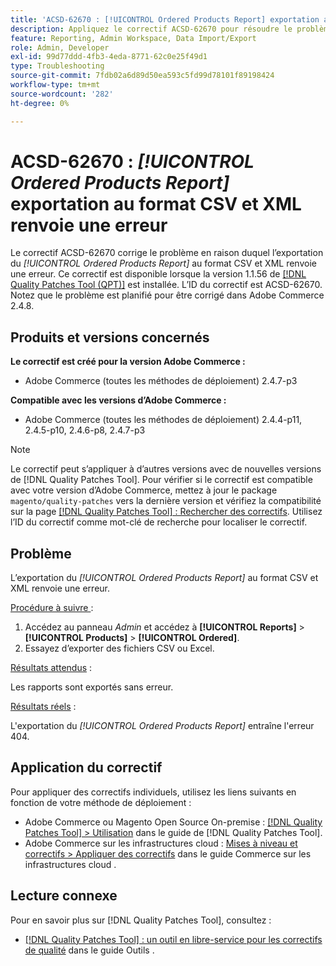 ```yaml
---
title: 'ACSD-62670 : [!UICONTROL Ordered Products Report] exportation au format CSV et XML renvoie une erreur'
description: Appliquez le correctif ACSD-62670 pour résoudre le problème d’Adobe Commerce où l’exportation du [!UICONTROL Ordered Products Report] au format CSV et XML renvoie une erreur.
feature: Reporting, Admin Workspace, Data Import/Export
role: Admin, Developer
exl-id: 99d77ddd-4fb3-4eda-8771-62c0e25f49d1
type: Troubleshooting
source-git-commit: 7fdb02a6d89d50ea593c5fd99d78101f89198424
workflow-type: tm+mt
source-wordcount: '282'
ht-degree: 0%

---
```


# ACSD-62670 : *[!UICONTROL Ordered Products Report]* exportation au format CSV et XML renvoie une erreur

Le correctif ACSD-62670 corrige le problème en raison duquel l’exportation du *[!UICONTROL Ordered Products Report]* au format CSV et XML renvoie une erreur. Ce correctif est disponible lorsque la version 1.1.56 de [[!DNL Quality Patches Tool (QPT)]](https://experienceleague.adobe.com/docs/commerce-operations/tools/quality-patches-tool/usage.html?lang=fr) est installée. L’ID du correctif est ACSD-62670. Notez que le problème est planifié pour être corrigé dans Adobe Commerce 2.4.8.

## Produits et versions concernés

**Le correctif est créé pour la version Adobe Commerce :**

* Adobe Commerce (toutes les méthodes de déploiement) 2.4.7-p3

**Compatible avec les versions d’Adobe Commerce :**

* Adobe Commerce (toutes les méthodes de déploiement) 2.4.4-p11, 2.4.5-p10, 2.4.6-p8, 2.4.7-p3

>[!NOTE]
>
>Le correctif peut s’appliquer à d’autres versions avec de nouvelles versions de [!DNL Quality Patches Tool]. Pour vérifier si le correctif est compatible avec votre version d’Adobe Commerce, mettez à jour le package `magento/quality-patches` vers la dernière version et vérifiez la compatibilité sur la page [[!DNL Quality Patches Tool] : Rechercher des correctifs](https://experienceleague.adobe.com/tools/commerce-quality-patches/index.html?lang=fr). Utilisez l’ID du correctif comme mot-clé de recherche pour localiser le correctif.

## Problème

L’exportation du *[!UICONTROL Ordered Products Report]* au format CSV et XML renvoie une erreur.

<u>Procédure à suivre </u> :

1. Accédez au panneau *Admin* et accédez à **[!UICONTROL Reports]** > **[!UICONTROL Products]** > **[!UICONTROL Ordered]**.
1. Essayez d’exporter des fichiers CSV ou Excel.

<u>Résultats attendus</u> :

Les rapports sont exportés sans erreur.

<u>Résultats réels</u> :

L&#39;exportation du *[!UICONTROL Ordered Products Report]* entraîne l&#39;erreur 404.

## Application du correctif

Pour appliquer des correctifs individuels, utilisez les liens suivants en fonction de votre méthode de déploiement :

* Adobe Commerce ou Magento Open Source On-premise : [[!DNL Quality Patches Tool] > Utilisation](/help/tools/quality-patches-tool/usage.md) dans le guide de [!DNL Quality Patches Tool].
* Adobe Commerce sur les infrastructures cloud : [Mises à niveau et correctifs > Appliquer des correctifs](https://experienceleague.adobe.com/docs/commerce-cloud-service/user-guide/develop/upgrade/apply-patches.html?lang=fr) dans le guide Commerce sur les infrastructures cloud .

## Lecture connexe

Pour en savoir plus sur [!DNL Quality Patches Tool], consultez :

* [[!DNL Quality Patches Tool] : un outil en libre-service pour les correctifs de qualité](/help/tools/quality-patches-tool/quality-patches-tool-to-self-serve-quality-patches.md) dans le guide Outils .
